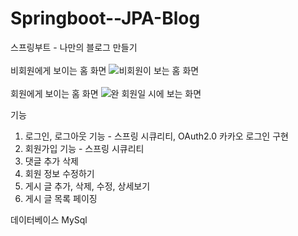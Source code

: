 # Springboot--JPA-Blog
스프링부트 - 나만의 블로그 만들기
<br>
<br>
비회원에게 보이는 홈 화면
![비회원이 보는 홈 화면](https://user-images.githubusercontent.com/70521476/133620577-1e21fb57-0d05-4330-8199-69bfa8e57796.png)
<br>
<br>
회원에게 보이는 홈 화면
![완 회원일 시에 보는 화면](https://user-images.githubusercontent.com/70521476/133618057-b80a7ee7-52b1-4be0-8191-dc69fe6d91ae.png)

기능 
1. 로그인, 로그아웃 기능 - 스프링 시큐리티, OAuth2.0 카카오 로그인 구현
2. 회원가입 기능 - 스프링 시큐리티
3. 댓글 추가 삭제 
4. 회원 정보 수정하기
5. 게시 글 추가, 삭제, 수정, 상세보기
6. 게시 글 목록 페이징

데이터베이스
MySql 
